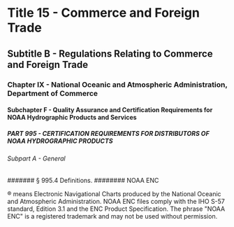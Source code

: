 
# Title 15 - Commerce and Foreign Trade
## Subtitle B - Regulations Relating to Commerce and Foreign Trade
### Chapter IX - National Oceanic and Atmospheric Administration, Department of Commerce
#### Subchapter F - Quality Assurance and Certification Requirements for NOAA Hydrographic Products and Services
##### PART 995 - CERTIFICATION REQUIREMENTS FOR DISTRIBUTORS OF NOAA HYDROGRAPHIC PRODUCTS
###### Subpart A - General
####### § 995.4 Definitions.
######## NOAA ENC

&#xAE; means Electronic Navigational Charts produced by the National Oceanic and Atmospheric Administration. NOAA ENC files comply with the IHO S-57 standard, Edition 3.1 and the ENC Product Specification. The phrase "NOAA ENC" is a registered trademark and may not be used without permission.
